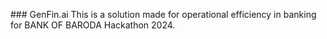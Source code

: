 ###   G e n F i n . a i 
 
This is a solution made for operational efficiency in banking for BANK OF BARODA Hackathon 2024.
 

